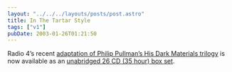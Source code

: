 ```yaml
---
layout: "../../../layouts/posts/post.astro"
title: In The Tartar Style
tags: ["v1"]
pubDate: 2003-01-26T01:21:50
---
```


Radio 4&#8217;s recent [adaptation of Philip Pullman&#8217;s His Dark Materials trilogy][1] is now available as an [unabridged 26 CD (35 hour) box set][2].

[1]: http://www.bbc.co.uk/radio4/arts/hisdarkmaterials/index.shtml "BBC Radio 4: Arts and Drama: His Dark Materials"
[2]: http://www.amazon.co.uk/exec/obidos/ASIN/1855495767/ohsky "Amazon.co.uk: His Dark Materials Audio CD Box Set (for hardcore fans only, I'd imagine)"
